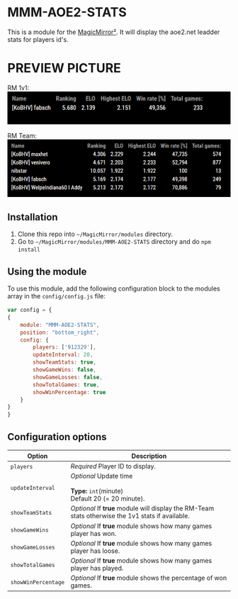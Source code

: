 # MMM-AOE2-STATS

This is a module for the [MagicMirror²](https://github.com/MichMich/MagicMirror/).
It will display the aoe2.net leadder stats for players id's.

# PREVIEW PICTURE

RM 1v1:
![](pictures/preview.PNG)

RM Team:
![](pictures/preview_team.PNG)

## Installation

1. Clone this repo into `~/MagicMirror/modules` directory.
2. Go to `~/MagicMirror/modules/MMM-AOE2-STATS` directory and do `npm install`

## Using the module

To use this module, add the following configuration block to the modules array in the `config/config.js` file:
```js
var config = {
{
	module: "MMM-AOE2-STATS",
	position: "bottom_right",
	config: {
		players: ['912329'],
		updateInterval: 20,
		showTeamStats: true,
		showGameWins: false,
		showGameLosses: false,
		showTotalGames: true,
		showWinPercentage: true
	}
}
}
```

## Configuration options

| Option               | Description
|----------------------|-----------
| `players`            | *Required* Player ID to display.
| `updateInterval`     | *Optional* Update time <br><br>**Type:** `int`(minute) <br>Default 20  (= 20 minute).
| `showTeamStats`      | *Optional* If <b>true</b> module will display the RM-Team stats otherwise the 1v1 stats if available.
| `showGameWins`       | *Optional* If <b>true</b> module shows how many games player has won.
| `showGameLosses`     | *Optional* If <b>true</b> module shows how many games player has loose.
| `showTotalGames`     | *Optional* If <b>true</b> module shows how many games player has played.
| `showWinPercentage`  | *Optional* If <b>true</b> module shows the percentage of won games. 
